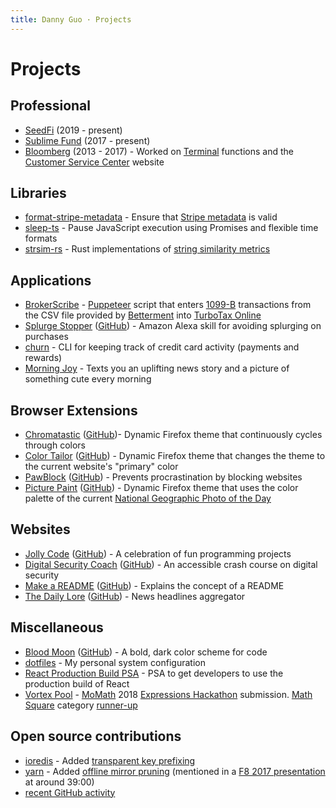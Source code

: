 ```yaml
---
title: Danny Guo · Projects
---
```


# Projects

## Professional

* [SeedFi](https://seedfi.com/) (2019 - present)
* [Sublime Fund](https://sublimefund.org) (2017 - present)
* [Bloomberg](https://bloomberg.com) (2013 - 2017) - Worked on [Terminal](https://www.bloomberg.com/professional/solution/bloomberg-terminal/) functions and the [Customer Service Center](https://service.bloomberg.com) website

## Libraries

* [format-stripe-metadata](https://github.com/sublimefund/format-stripe-metadata) - Ensure that [Stripe metadata](https://stripe.com/docs/api#metadata) is valid
* [sleep-ts](https://github.com/dguo/sleep-ts) - Pause JavaScript execution using Promises and flexible time formats
* [strsim-rs](https://github.com/dguo/strsim-rs) - Rust implementations of [string similarity metrics](https://en.wikipedia.org/wiki/String_metric)

## Applications

* [BrokerScribe](https://github.com/dguo/broker-scribe) - [Puppeteer](https://github.com/GoogleChrome/puppeteer)
    script that enters
    [1099-B](https://www.investopedia.com/terms/f/form-1099-b.asp) transactions
    from the CSV file provided by [Betterment](https://www.betterment.com/) into
    [TurboTax Online](https://turbotax.intuit.com/)
* [Splurge Stopper](https://amazon.com/gp/product/B07CSRNT9R) ([GitHub](https://github.com/dguo/splurge-stopper)) - Amazon Alexa skill for avoiding splurging on purchases
* [churn](https://github.com/dguo/churn) - CLI for keeping track of credit card
    activity (payments and rewards)
* [Morning Joy](https://github.com/dguo/morning-joy) - Texts you an uplifting
    news story and a picture of something cute every morning

## Browser Extensions

* [Chromatastic](https://addons.mozilla.org/en-US/firefox/addon/chromatastic/) ([GitHub](https://github.com/dguo/chromatastic))- Dynamic Firefox theme that continuously cycles through colors
* [Color Tailor](https://addons.mozilla.org/en-US/firefox/addon/color-tailor/) ([GitHub](https://github.com/dguo/color-tailor)) - Dynamic Firefox theme that changes the theme to the current website's "primary" color
* [PawBlock](https://www.pawblock.dannyguo.com) ([GitHub](https://github.com/dguo/pawblock)) - Prevents procrastination by blocking websites
* [Picture Paint](https://addons.mozilla.org/en-US/firefox/addon/picture-paint/) ([GitHub](https://github.com/dguo/picture-paint)) - Dynamic Firefox theme that uses the color palette of the current [National Geographic Photo of the Day](https://www.nationalgeographic.com/photography/photo-of-the-day/)

## Websites

* [Jolly Code](https://jollycode.org) ([GitHub](https://github.com/dguo/jolly-code)) - A celebration of fun programming projects
* [Digital Security Coach](https://digitalsecuritycoach.com) ([GitHub](https://github.com/dguo/digital-security-coach)) - An accessible crash course on digital security
* [Make a README](https://makeareadme.com) ([GitHub](https://github.com/dguo/make-a-readme)) - Explains the concept of a README
* [The Daily Lore](https://www.dailylore.com/) ([GitHub](https://github.com/dguo/dailylore)) - News headlines aggregator

## Miscellaneous

* [Blood Moon](https://blood-moon.dannyguo.com/) ([GitHub](https://github.com/dguo/blood-moon)) - A bold, dark color scheme for code
* [dotfiles](https://github.com/dguo/dotfiles) - My personal system configuration
* [React Production Build PSA](https://github.com/dguo/react-production-build-psa) - PSA to get developers to use the production build of React
* [Vortex Pool](https://github.com/katbug/momath-vortexpool) - [MoMath](https://momath.org/) 2018 [Expressions Hackathon](http://hackathon.momath.org/) submission. [Math Square](https://github.com/momath/math-square) category [runner-up](http://hackathon.momath.org/showcase/)

## Open source contributions

* [ioredis](https://github.com/luin/ioredis) - Added [transparent key prefixing](https://github.com/luin/ioredis#transparent-key-prefixing)
* [yarn](https://yarnpkg.com) - Added [offline mirror pruning](https://yarnpkg.com/en/docs/prune-offline-mirror) (mentioned in a [F8 2017 presentation](https://developers.facebook.com/videos/f8-2017/building-high-quality-javascript-tools/) at around 39:00)
* [recent GitHub activity](https://gitstalk.netlify.com/dguo)
